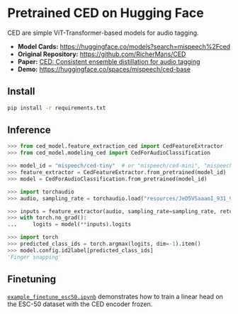 # Pretrained CED on Hugging Face

CED are simple ViT-Transformer-based models for audio tagging.

- **Model Cards:** https://huggingface.co/models?search=mispeech%2Fced
- **Original Repository:** https://github.com/RicherMans/CED
- **Paper:** [CED: Consistent ensemble distillation for audio tagging](https://arxiv.org/abs/2308.11957)
- **Demo:** https://huggingface.co/spaces/mispeech/ced-base

## Install
```bash
pip install -r requirements.txt
```

## Inference

```python
>>> from ced_model.feature_extraction_ced import CedFeatureExtractor
>>> from ced_model.modeling_ced import CedForAudioClassification

>>> model_id = "mispeech/ced-tiny"  # or "mispeech/ced-mini", "mispeech/ced-small", "mispeech/ced-base"
>>> feature_extractor = CedFeatureExtractor.from_pretrained(model_id)
>>> model = CedForAudioClassification.from_pretrained(model_id)

>>> import torchaudio
>>> audio, sampling_rate = torchaudio.load("resources/JeD5V5aaaoI_931_932.wav")

>>> inputs = feature_extractor(audio, sampling_rate=sampling_rate, return_tensors="pt")
>>> with torch.no_grad():
...     logits = model(**inputs).logits

>>> import torch
>>> predicted_class_ids = torch.argmax(logits, dim=-1).item()
>>> model.config.id2label[predicted_class_ids]
'Finger snapping'
```

## Finetuning

[`example_finetune_esc50.ipynb`](https://github.com/jimbozhang/hf_transformers_custom_model_ced/blob/main/example_finetune_esc50.ipynb) demonstrates how to train a linear head on the ESC-50 dataset with the CED encoder frozen.
